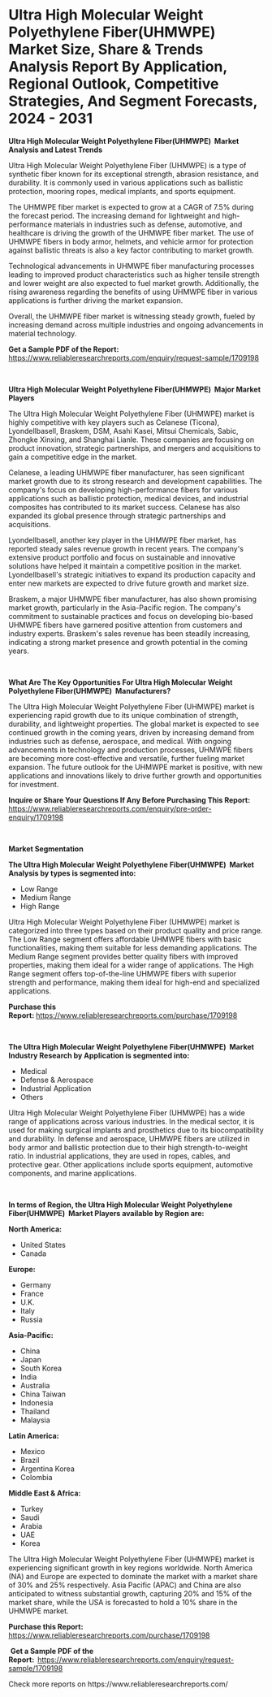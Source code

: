 <p><h1>Ultra High Molecular Weight Polyethylene Fiber(UHMWPE)  Market Size, Share & Trends Analysis Report By Application, Regional Outlook, Competitive Strategies, And Segment Forecasts, 2024 - 2031</h1></p><p><strong>Ultra High Molecular Weight Polyethylene Fiber(UHMWPE)  Market Analysis and Latest Trends</strong></p>
<p><p>Ultra High Molecular Weight Polyethylene Fiber (UHMWPE) is a type of synthetic fiber known for its exceptional strength, abrasion resistance, and durability. It is commonly used in various applications such as ballistic protection, mooring ropes, medical implants, and sports equipment.</p><p>The UHMWPE fiber market is expected to grow at a CAGR of 7.5% during the forecast period. The increasing demand for lightweight and high-performance materials in industries such as defense, automotive, and healthcare is driving the growth of the UHMWPE fiber market. The use of UHMWPE fibers in body armor, helmets, and vehicle armor for protection against ballistic threats is also a key factor contributing to market growth.</p><p>Technological advancements in UHMWPE fiber manufacturing processes leading to improved product characteristics such as higher tensile strength and lower weight are also expected to fuel market growth. Additionally, the rising awareness regarding the benefits of using UHMWPE fiber in various applications is further driving the market expansion.</p><p>Overall, the UHMWPE fiber market is witnessing steady growth, fueled by increasing demand across multiple industries and ongoing advancements in material technology.</p></p>
<p><strong>Get a Sample PDF of the Report:&nbsp;</strong> <a href="https://www.reliableresearchreports.com/enquiry/request-sample/1709198">https://www.reliableresearchreports.com/enquiry/request-sample/1709198</a></p>
<p>&nbsp;</p>
<p><strong>Ultra High Molecular Weight Polyethylene Fiber(UHMWPE)  Major Market Players</strong></p>
<p><p>The Ultra High Molecular Weight Polyethylene Fiber (UHMWPE) market is highly competitive with key players such as Celanese (Ticona), Lyondellbasell, Braskem, DSM, Asahi Kasei, Mitsui Chemicals, Sabic, Zhongke Xinxing, and Shanghai Lianle. These companies are focusing on product innovation, strategic partnerships, and mergers and acquisitions to gain a competitive edge in the market.</p><p>Celanese, a leading UHMWPE fiber manufacturer, has seen significant market growth due to its strong research and development capabilities. The company's focus on developing high-performance fibers for various applications such as ballistic protection, medical devices, and industrial composites has contributed to its market success. Celanese has also expanded its global presence through strategic partnerships and acquisitions.</p><p>Lyondellbasell, another key player in the UHMWPE fiber market, has reported steady sales revenue growth in recent years. The company's extensive product portfolio and focus on sustainable and innovative solutions have helped it maintain a competitive position in the market. Lyondellbasell's strategic initiatives to expand its production capacity and enter new markets are expected to drive future growth and market size.</p><p>Braskem, a major UHMWPE fiber manufacturer, has also shown promising market growth, particularly in the Asia-Pacific region. The company's commitment to sustainable practices and focus on developing bio-based UHMWPE fibers have garnered positive attention from customers and industry experts. Braskem's sales revenue has been steadily increasing, indicating a strong market presence and growth potential in the coming years.</p></p>
<p>&nbsp;</p>
<p><strong>What Are The Key Opportunities For Ultra High Molecular Weight Polyethylene Fiber(UHMWPE)  Manufacturers?</strong></p>
<p><p>The Ultra High Molecular Weight Polyethylene Fiber (UHMWPE) market is experiencing rapid growth due to its unique combination of strength, durability, and lightweight properties. The global market is expected to see continued growth in the coming years, driven by increasing demand from industries such as defense, aerospace, and medical. With ongoing advancements in technology and production processes, UHMWPE fibers are becoming more cost-effective and versatile, further fueling market expansion. The future outlook for the UHMWPE market is positive, with new applications and innovations likely to drive further growth and opportunities for investment.</p></p>
<p><strong>Inquire or Share Your Questions If Any Before Purchasing This Report:</strong> <a href="https://www.reliableresearchreports.com/enquiry/pre-order-enquiry/1709198">https://www.reliableresearchreports.com/enquiry/pre-order-enquiry/1709198</a></p>
<p>&nbsp;</p>
<p><strong>Market Segmentation</strong></p>
<p><strong>The Ultra High Molecular Weight Polyethylene Fiber(UHMWPE)  Market Analysis by types is segmented into:</strong></p>
<p><ul><li>Low Range</li><li>Medium Range</li><li>High Range</li></ul></p>
<p><p>Ultra High Molecular Weight Polyethylene Fiber (UHMWPE) market is categorized into three types based on their product quality and price range. The Low Range segment offers affordable UHMWPE fibers with basic functionalities, making them suitable for less demanding applications. The Medium Range segment provides better quality fibers with improved properties, making them ideal for a wider range of applications. The High Range segment offers top-of-the-line UHMWPE fibers with superior strength and performance, making them ideal for high-end and specialized applications.</p></p>
<p><strong>Purchase this Report:&nbsp;</strong><a href="https://www.reliableresearchreports.com/purchase/1709198">https://www.reliableresearchreports.com/purchase/1709198</a></p>
<p>&nbsp;</p>
<p><strong>The Ultra High Molecular Weight Polyethylene Fiber(UHMWPE)  Market Industry Research by Application is segmented into:</strong></p>
<p><ul><li>Medical</li><li>Defense & Aerospace</li><li>Industrial Application</li><li>Others</li></ul></p>
<p><p>Ultra High Molecular Weight Polyethylene Fiber (UHMWPE) has a wide range of applications across various industries. In the medical sector, it is used for making surgical implants and prosthetics due to its biocompatibility and durability. In defense and aerospace, UHMWPE fibers are utilized in body armor and ballistic protection due to their high strength-to-weight ratio. In industrial applications, they are used in ropes, cables, and protective gear. Other applications include sports equipment, automotive components, and marine applications.</p></p>
<p>&nbsp;</p>
<p><strong>In terms of Region, the Ultra High Molecular Weight Polyethylene Fiber(UHMWPE)  Market Players available by Region are:</strong></p>
<p>
    <p> <strong> North America: </strong>
        <ul>
            <li>United States</li>
            <li>Canada</li>
        </ul>
        </p> 
    <p> <strong> Europe: </strong>
        <ul>
            <li>Germany</li>
            <li>France</li>
            <li>U.K.</li>
            <li>Italy</li>
            <li>Russia</li>
        </ul>
        </p> 
    <p> <strong> Asia-Pacific: </strong>
        <ul>
            <li>China</li>
            <li>Japan</li>
            <li>South Korea</li>
            <li>India</li>
            <li>Australia</li>
            <li>China Taiwan</li>
            <li>Indonesia</li>
            <li>Thailand</li>
            <li>Malaysia</li>
        </ul>
        </p> 
    <p> <strong> Latin America: </strong>
        <ul>
            <li>Mexico</li>
            <li>Brazil</li>
            <li>Argentina Korea</li>
            <li>Colombia</li>
        </ul>
        </p> 
    <p> <strong> Middle East & Africa: </strong>
        <ul>
            <li>Turkey</li>
            <li>Saudi</li>
            <li>Arabia</li>
            <li>UAE</li>
            <li>Korea</li>
        </ul>
    </p>
    </p>
<p><p>The Ultra High Molecular Weight Polyethylene Fiber (UHMWPE) market is experiencing significant growth in key regions worldwide. North America (NA) and Europe are expected to dominate the market with a market share of 30% and 25% respectively. Asia Pacific (APAC) and China are also anticipated to witness substantial growth, capturing 20% and 15% of the market share, while the USA is forecasted to hold a 10% share in the UHMWPE market.</p></p>
<p><strong>Purchase this Report: </strong><a href="https://www.reliableresearchreports.com/purchase/1709198">https://www.reliableresearchreports.com/purchase/1709198</a></p>
<p>&nbsp;<strong>Get a Sample PDF of the Report:&nbsp;&nbsp;</strong><a href="https://www.reliableresearchreports.com/enquiry/request-sample/1709198">https://www.reliableresearchreports.com/enquiry/request-sample/1709198</a></p>
<p><strong></strong></p>
<p>Check more reports on https://www.reliableresearchreports.com/</p>